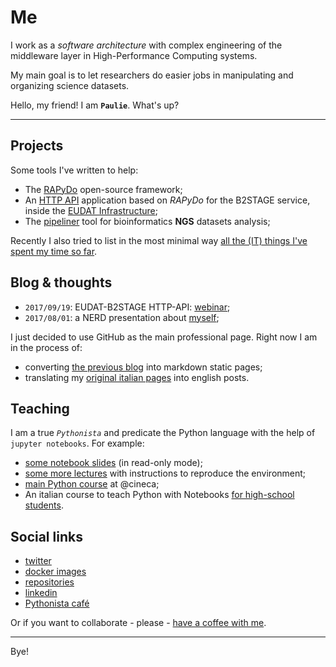 


# Me

I work as a *software architecture* with complex engineering of the middleware layer in High-Performance Computing systems.

My main goal is to let researchers do easier jobs in manipulating and organizing science datasets.

Hello, my friend! I am **`Paulie`**. What's up?

---


## Projects

Some tools I've written to help:

- The [RAPyDo](https://github.com/rapydo) open-source framework;
- An [HTTP API](https://eudat-b2stage.github.io/http-api) application based on *RAPyDo* for the B2STAGE service, inside the [EUDAT Infrastructure](https://eudat.eu/);
- The [pipeliner](https://bioinformatics.cineca.it) tool for bioinformatics **NGS** datasets analysis;

Recently I also tried to list in the most minimal way [all the (IT) things I've spent my time so far](chapters/things.md). 


## Blog & thoughts

- `2017/09/19`: EUDAT-B2STAGE HTTP-API: [webinar](chapters/webinars/b2stage);
- `2017/08/01`: a NERD presentation about [myself](chapters/self.md);

I just decided to use GitHub as the main professional page.
Right now I am in the process of:

- converting [the previous blog](https://medium.com/@paolodonorio/latest) into markdown static pages;
- translating my [original italian pages](https://medium.com/@tempo_pause/latest) into english posts.


## Teaching

I am a true *`Pythonista`* and predicate the Python language with the help of `jupyter notebooks`. For example:

- [some notebook slides](http://nbviewer.jupyter.org/format/slides/github/cineca-scai/lectures/blob/sns/material/2017/01_introduction.ipynb#/) (in read-only mode);
- [some more lectures](https://gitlab.hpc.cineca.it/training/data/tree/school-rome-2017) with instructions to reproduce the environment;
- [main Python course](https://eventi.cineca.it/en/hpc/python-computational-science/roma-20170510) at @cineca;
- An italian course to teach Python with Notebooks [for high-school students](http://j.mp/2hcG3Iw).


## Social links

- [twitter](https://twitter.com/paolodonorio)
- [docker images](https://hub.docker.com/u/pdonorio)
- [repositories](https://github.com/pdonorio)
- [linkedin](https://www.linkedin.com/in/pdonorio/)
- [Pythonista café](https://forum.pythonistacafe.com/u/paulie/)

Or if you want to collaborate - please - [have a coffee with me](https://gitter.im/pdonorio/python-coffee).


---

Bye!
